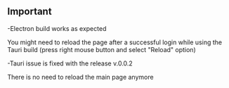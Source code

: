 ## Important

-Electron build works as expected

You might need to reload the page after a successful login while using the Tauri build (press right mouse button and select "Reload" option)

-Tauri issue is fixed with the release v.0.0.2

There is no need to reload the main page anymore

